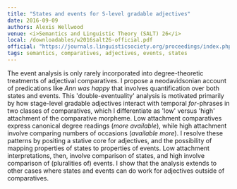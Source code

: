 ```yaml
---
title: "States and events for S-level gradable adjectives"
date: 2016-09-09
authors: Alexis Wellwood
venue: <i>Semantics and Linguistic Theory (SALT) 26</i> 
local: /downloadables/w2016salt26-official.pdf
official: "https://journals.linguisticsociety.org/proceedings/index.php/SALT/article/view/26.166"
tags: semantics, comparatives, adjectives, events, states
---
```


The event analysis is only rarely incorporated into degree-theoretic treatments of adjectival comparatives. I propose a neodavidsonian account of predications like *Ann was happy* that involves quantification over both states and events. This 'double-eventuality' analysis is motivated primarily by how stage-level gradable adjectives interact with temporal *for*-phrases in two classes of comparatives, which I differentiate as 'low' versus 'high' attachment of the comparative morpheme. Low attachment comparatives express canonical degree readings (*more available*), while high attachment involve comparing numbers of occasions (*available more*). I resolve these patterns by positing a stative core for adjectives, and the possibility of mapping properties of states to properties of events. Low attachment interpretations, then, involve comparison of states, and high involve comparison of (pluralities of) events. I show that the analysis extends to other cases where states and events can do work for adjectives outside of comparatives.



